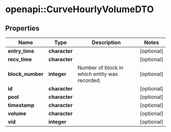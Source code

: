 # openapi::CurveHourlyVolumeDTO


## Properties
Name | Type | Description | Notes
------------ | ------------- | ------------- | -------------
**entry_time** | **character** |  | [optional] 
**recv_time** | **character** |  | [optional] 
**block_number** | **integer** | Number of block in which entity was recorded. | [optional] 
**id** | **character** |  | [optional] 
**pool** | **character** |  | [optional] 
**timestamp** | **character** |  | [optional] 
**volume** | **character** |  | [optional] 
**vid** | **integer** |  | [optional] 


